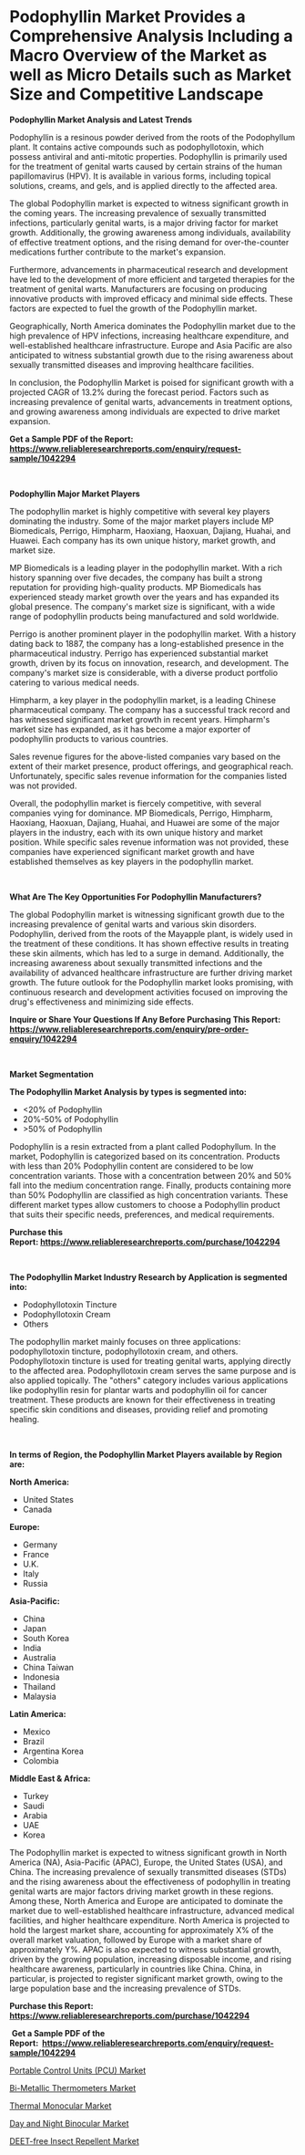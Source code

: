 <p><h1>Podophyllin Market Provides a Comprehensive Analysis Including a Macro Overview of the Market as well as Micro Details such as Market Size and Competitive Landscape</h1></p><p><strong>Podophyllin Market Analysis and Latest Trends</strong></p>
<p><p>Podophyllin is a resinous powder derived from the roots of the Podophyllum plant. It contains active compounds such as podophyllotoxin, which possess antiviral and anti-mitotic properties. Podophyllin is primarily used for the treatment of genital warts caused by certain strains of the human papillomavirus (HPV). It is available in various forms, including topical solutions, creams, and gels, and is applied directly to the affected area.</p><p>The global Podophyllin market is expected to witness significant growth in the coming years. The increasing prevalence of sexually transmitted infections, particularly genital warts, is a major driving factor for market growth. Additionally, the growing awareness among individuals, availability of effective treatment options, and the rising demand for over-the-counter medications further contribute to the market's expansion.</p><p>Furthermore, advancements in pharmaceutical research and development have led to the development of more efficient and targeted therapies for the treatment of genital warts. Manufacturers are focusing on producing innovative products with improved efficacy and minimal side effects. These factors are expected to fuel the growth of the Podophyllin market.</p><p>Geographically, North America dominates the Podophyllin market due to the high prevalence of HPV infections, increasing healthcare expenditure, and well-established healthcare infrastructure. Europe and Asia Pacific are also anticipated to witness substantial growth due to the rising awareness about sexually transmitted diseases and improving healthcare facilities.</p><p>In conclusion, the Podophyllin Market is poised for significant growth with a projected CAGR of 13.2% during the forecast period. Factors such as increasing prevalence of genital warts, advancements in treatment options, and growing awareness among individuals are expected to drive market expansion.</p></p>
<p><strong>Get a Sample PDF of the Report:&nbsp; <a href="https://www.reliableresearchreports.com/enquiry/request-sample/1042294">https://www.reliableresearchreports.com/enquiry/request-sample/1042294</a></strong></p>
<p>&nbsp;</p>
<p><strong>Podophyllin Major Market Players</strong></p>
<p><p>The podophyllin market is highly competitive with several key players dominating the industry. Some of the major market players include MP Biomedicals, Perrigo, Himpharm, Haoxiang, Haoxuan, Dajiang, Huahai, and Huawei. Each company has its own unique history, market growth, and market size.</p><p>MP Biomedicals is a leading player in the podophyllin market. With a rich history spanning over five decades, the company has built a strong reputation for providing high-quality products. MP Biomedicals has experienced steady market growth over the years and has expanded its global presence. The company's market size is significant, with a wide range of podophyllin products being manufactured and sold worldwide.</p><p>Perrigo is another prominent player in the podophyllin market. With a history dating back to 1887, the company has a long-established presence in the pharmaceutical industry. Perrigo has experienced substantial market growth, driven by its focus on innovation, research, and development. The company's market size is considerable, with a diverse product portfolio catering to various medical needs.</p><p>Himpharm, a key player in the podophyllin market, is a leading Chinese pharmaceutical company. The company has a successful track record and has witnessed significant market growth in recent years. Himpharm's market size has expanded, as it has become a major exporter of podophyllin products to various countries.</p><p>Sales revenue figures for the above-listed companies vary based on the extent of their market presence, product offerings, and geographical reach. Unfortunately, specific sales revenue information for the companies listed was not provided.</p><p>Overall, the podophyllin market is fiercely competitive, with several companies vying for dominance. MP Biomedicals, Perrigo, Himpharm, Haoxiang, Haoxuan, Dajiang, Huahai, and Huawei are some of the major players in the industry, each with its own unique history and market position. While specific sales revenue information was not provided, these companies have experienced significant market growth and have established themselves as key players in the podophyllin market.</p></p>
<p>&nbsp;</p>
<p><strong>What Are The Key Opportunities For Podophyllin Manufacturers?</strong></p>
<p><p>The global Podophyllin market is witnessing significant growth due to the increasing prevalence of genital warts and various skin disorders. Podophyllin, derived from the roots of the Mayapple plant, is widely used in the treatment of these conditions. It has shown effective results in treating these skin ailments, which has led to a surge in demand. Additionally, the increasing awareness about sexually transmitted infections and the availability of advanced healthcare infrastructure are further driving market growth. The future outlook for the Podophyllin market looks promising, with continuous research and development activities focused on improving the drug's effectiveness and minimizing side effects.</p></p>
<p><strong>Inquire or Share Your Questions If Any Before Purchasing This Report: <a href="https://www.reliableresearchreports.com/enquiry/pre-order-enquiry/1042294">https://www.reliableresearchreports.com/enquiry/pre-order-enquiry/1042294</a></strong></p>
<p>&nbsp;</p>
<p><strong>Market Segmentation</strong></p>
<p><strong>The Podophyllin Market Analysis by types is segmented into:</strong></p>
<p><ul><li><20% of Podophyllin</li><li>20%-50% of Podophyllin</li><li>>50% of Podophyllin</li></ul></p>
<p><p>Podophyllin is a resin extracted from a plant called Podophyllum. In the market, Podophyllin is categorized based on its concentration. Products with less than 20% Podophyllin content are considered to be low concentration variants. Those with a concentration between 20% and 50% fall into the medium concentration range. Finally, products containing more than 50% Podophyllin are classified as high concentration variants. These different market types allow customers to choose a Podophyllin product that suits their specific needs, preferences, and medical requirements.</p></p>
<p><strong>Purchase this Report:&nbsp;<a href="https://www.reliableresearchreports.com/purchase/1042294">https://www.reliableresearchreports.com/purchase/1042294</a></strong></p>
<p>&nbsp;</p>
<p><strong>The Podophyllin Market Industry Research by Application is segmented into:</strong></p>
<p><ul><li>Podophyllotoxin Tincture</li><li>Podophyllotoxin Cream</li><li>Others</li></ul></p>
<p><p>The podophyllin market mainly focuses on three applications: podophyllotoxin tincture, podophyllotoxin cream, and others. Podophyllotoxin tincture is used for treating genital warts, applying directly to the affected area. Podophyllotoxin cream serves the same purpose and is also applied topically. The "others" category includes various applications like podophyllin resin for plantar warts and podophyllin oil for cancer treatment. These products are known for their effectiveness in treating specific skin conditions and diseases, providing relief and promoting healing.</p></p>
<p>&nbsp;</p>
<p><strong>In terms of Region, the Podophyllin Market Players available by Region are:</strong></p>
<p>
    <p> <strong> North America: </strong>
        <ul>
            <li>United States</li>
            <li>Canada</li>
        </ul>
        </p> 
    <p> <strong> Europe: </strong>
        <ul>
            <li>Germany</li>
            <li>France</li>
            <li>U.K.</li>
            <li>Italy</li>
            <li>Russia</li>
        </ul>
        </p> 
    <p> <strong> Asia-Pacific: </strong>
        <ul>
            <li>China</li>
            <li>Japan</li>
            <li>South Korea</li>
            <li>India</li>
            <li>Australia</li>
            <li>China Taiwan</li>
            <li>Indonesia</li>
            <li>Thailand</li>
            <li>Malaysia</li>
        </ul>
        </p> 
    <p> <strong> Latin America: </strong>
        <ul>
            <li>Mexico</li>
            <li>Brazil</li>
            <li>Argentina Korea</li>
            <li>Colombia</li>
        </ul>
        </p> 
    <p> <strong> Middle East & Africa: </strong>
        <ul>
            <li>Turkey</li>
            <li>Saudi</li>
            <li>Arabia</li>
            <li>UAE</li>
            <li>Korea</li>
        </ul>
    </p>
    </p>
<p><p>The Podophyllin market is expected to witness significant growth in North America (NA), Asia-Pacific (APAC), Europe, the United States (USA), and China. The increasing prevalence of sexually transmitted diseases (STDs) and the rising awareness about the effectiveness of podophyllin in treating genital warts are major factors driving market growth in these regions. Among these, North America and Europe are anticipated to dominate the market due to well-established healthcare infrastructure, advanced medical facilities, and higher healthcare expenditure. North America is projected to hold the largest market share, accounting for approximately X% of the overall market valuation, followed by Europe with a market share of approximately Y%. APAC is also expected to witness substantial growth, driven by the growing population, increasing disposable income, and rising healthcare awareness, particularly in countries like China. China, in particular, is projected to register significant market growth, owing to the large population base and the increasing prevalence of STDs.</p></p>
<p><strong>Purchase this Report: <a href="https://www.reliableresearchreports.com/purchase/1042294">https://www.reliableresearchreports.com/purchase/1042294</a></strong></p>
<p>&nbsp;<strong>Get a Sample PDF of the Report:&nbsp;&nbsp;<a href="https://www.reliableresearchreports.com/enquiry/request-sample/1042294">https://www.reliableresearchreports.com/enquiry/request-sample/1042294</a></strong></p>
<p><strong></strong></p>
<p><p><a href="https://www.linkedin.com/pulse/decoding-portable-control-units-pcu-market-deep-dive-latest-n0ibe/">Portable Control Units (PCU) Market</a></p><p><a href="https://www.linkedin.com/pulse/bi-metallic-thermometers-market-insights-players-forecast-k8sie/">Bi-Metallic Thermometers Market</a></p><p><a href="https://medium.com/@humanhydrohq/decoding-thermal-monocular-market-metrics-market-share-trends-and-growth-patterns-ba782727bf1a">Thermal Monocular Market</a></p><p><a href="https://medium.com/@prakrishnarp23/day-and-night-binocular-market-the-key-to-successful-business-strategy-forecast-till-2030-cd2b6fad5d9f">Day and Night Binocular Market</a></p><p><a href="https://www.linkedin.com/pulse/decoding-deet-free-insect-repellent-market-deep-dive-latest-1tyqe/">DEET-free Insect Repellent Market</a></p></p>